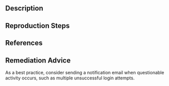 ## Description


## Reproduction Steps


## References


## Remediation Advice

As a best practice, consider sending a notification email when questionable activity occurs, such as multiple unsuccessful login attempts.
